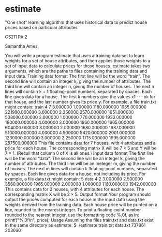 # estimate
"One shot" learning algorithm that uses historical data to predict house prices based on particular attributes

CS211 PA 2

Samantha Ames

You will write a program estimate that uses a training data set to learn weights for a set of house
attributes, and then applies those weights to a set of input data to calculate prices for those houses.
estimate takes two arguments, which are the paths to files containing the training data and input
data.
Training data format The first line will be the word “train”. The second line will contain an
integer k, giving the number of attributes. The third line will contain an integer n, giving the
number of houses. The next n lines will contain k + 1 floating-point numbers, separated by spaces.
Each line gives data for a house. The first k numbers give the values x1 · · · xk for that house, and
the last number gives its price y.
For example, a file train.txt might contain:
train
4
7
3.000000 1.000000 1180.000000 1955.000000 221900.000000
3.000000 2.250000 2570.000000 1951.000000 538000.000000
2.000000 1.000000 770.000000 1933.000000 180000.000000
4.000000 3.000000 1960.000000 1965.000000 604000.000000
3.000000 2.000000 1680.000000 1987.000000 510000.000000
4.000000 4.500000 5420.000000 2001.000000 1230000.000000
3.000000 2.250000 1715.000000 1995.000000 257500.000000
This file contains data for 7 houses, with 4 attributes and a price for each house. The corresponding
matrix X will be 7 × 5 and Y will be 7 × 1. (Recall that column 0 of X is all ones.)
Input data format The first line will be the word “data”. The second line will be an integer k,
giving the number of attributes. The third line will be an ineteger m, giving the number of houses.
The next m lines will contain k floating-point numbers, separated by spaces. Each line gives data
for a house, not including its price.
For example, a file data.txt might contain:
5
data
4
2
3.000000 2.500000 3560.000000 1965.000000
2.000000 1.000000 1160.000000 1942.000000
This contains data for 2 houses, with 4 attributes for each house. The corresponding matrix X
will be 2 × 5.
Output format Your program should output the prices computed for each house in the input
data using the weights derived from the training data. Each house price will be printed on a line,
rounded to the nearest integer.
To print a floating-point number rounded to the nearest integer, use the formatting code %.0f,
as in:
printf("%.0f\n", price);
Usage Assuming the files train.txt and data.txt exist in the same directory as estimate:
$ ./estimate train.txt data.txt
737861
203060
